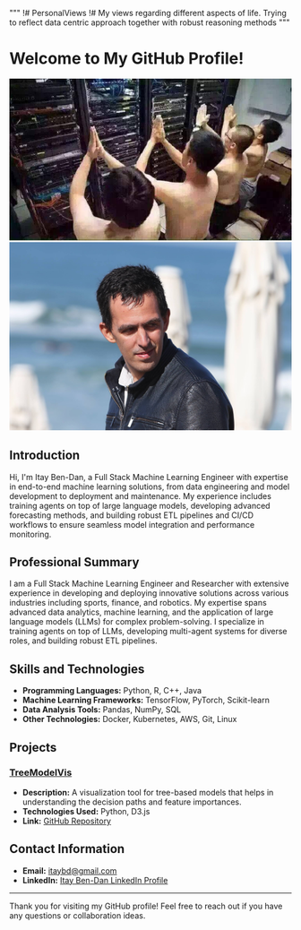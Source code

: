 """
!# PersonalViews
!# My views regarding different aspects of life.  Trying to reflect data centric approach together with robust reasoning methods 
"""

# Welcome to My GitHub Profile!
![This is an image](https://github.com/bdi2357/bdi2357/blob/main/prey.jpg)
![Profile Photo](https://github.com/bdi2357/bdi2357/blob/main/itay_2.jpg) <!-- Replace with your actual photo URL -->

## Introduction
Hi, I'm Itay Ben-Dan, a Full Stack Machine Learning Engineer with expertise in end-to-end machine learning solutions, from data engineering and model development to deployment and maintenance. My experience includes training agents on top of large language models, developing advanced forecasting methods, and building robust ETL pipelines and CI/CD workflows to ensure seamless model integration and performance monitoring.

## Professional Summary
I am a Full Stack Machine Learning Engineer and Researcher with extensive experience in developing and deploying innovative solutions across various industries including sports, finance, and robotics. My expertise spans advanced data analytics, machine learning, and the application of large language models (LLMs) for complex problem-solving. I specialize in training agents on top of LLMs, developing multi-agent systems for diverse roles, and building robust ETL pipelines.

## Skills and Technologies
- **Programming Languages:** Python, R, C++, Java
- **Machine Learning Frameworks:** TensorFlow, PyTorch, Scikit-learn
- **Data Analysis Tools:** Pandas, NumPy, SQL
- **Other Technologies:** Docker, Kubernetes, AWS, Git, Linux

## Projects

### [TreeModelVis](https://github.com/bdi2357/TreeModelVis)
- **Description:** A visualization tool for tree-based models that helps in understanding the decision paths and feature importances.
- **Technologies Used:** Python, D3.js
- **Link:** [GitHub Repository](https://github.com/bdi2357/TreeModelVis)

## Contact Information
- **Email:** itaybd@gmail.com
- **LinkedIn:** [Itay Ben-Dan LinkedIn Profile](https://www.linkedin.com/in/yourprofile)

---

Thank you for visiting my GitHub profile! Feel free to reach out if you have any questions or collaboration ideas.
